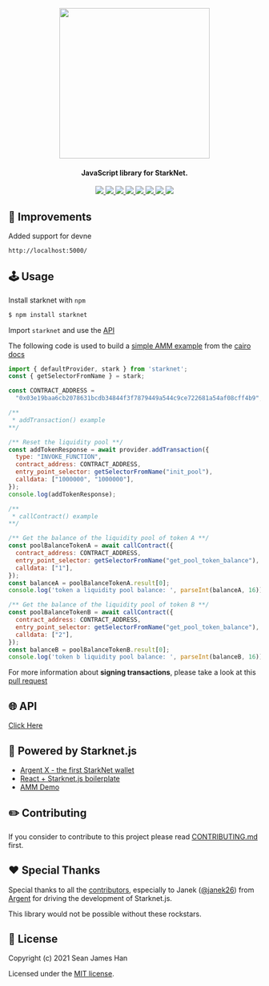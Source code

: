 <!-- logo -->
<p align="center">
  <img width='300' src="https://raw.githubusercontent.com/seanjameshan/starknet.js/main/img/logo.svg">
</p>

<!-- tag line -->
<h4 align='center'> JavaScript library for StarkNet.</h4>

<!-- primary badges -->
<p align="center">
  <a href="https://github.com/seanjameshan/starknet.js/actions">
    <img src="https://img.shields.io/github/workflow/status/seanjameshan/starknet.js/Release">
  </a>
  <a href="https://www.npmjs.com/package/starknet">
    <img src='https://img.shields.io/npm/v/starknet' />
  </a>
  <a href="https://www.npmjs.com/package/starknet">
    <img src='https://img.shields.io/npm/v/starknet/next' />
  </a>
  <a href="https://bundlephobia.com/package/starknet">
    <img src='https://img.shields.io/bundlephobia/minzip/starknet?color=success&label=size' />
  </a>
  <a href="https://www.npmjs.com/package/starknet">
    <img src='https://img.shields.io/npm/dt/starknet?color=blueviolet' />
  </a>
  <a href="https://github.com/seanjameshan/starknet.js/blob/main/LICENSE/">
    <img src="https://img.shields.io/badge/license-MIT-black">
  </a>
  <a href="https://github.com/seanjameshan/starknet.js/stargazers">
    <img src='https://img.shields.io/github/stars/seanjameshan/starknet.js?color=yellow' />
  </a>
  <a href="https://starkware.co/">
    <img src="https://img.shields.io/badge/powered_by-StarkWare-navy">
  </a>
</p>

## 🚀 Improvements
Added support for devne

```bash
http://localhost:5000/
```

## 🕹️ Usage

Install starknet with `npm`

```bash
$ npm install starknet
```

Import `starknet` and use the [API](https://www.starknetjs.com/modules.html)

The following code is used to build a [simple AMM example](https://starkfin.netlify.app/) from the [cairo docs](https://www.cairo-lang.org/docs/hello_starknet/amm.html)

```javascript
import { defaultProvider, stark } from 'starknet';
const { getSelectorFromName } = stark;

const CONTRACT_ADDRESS =
  "0x03e19baa6cb2078631bcdb34844f3f7879449a544c9ce722681a54af08cff4b9";

/**
 * addTransaction() example
**/

/** Reset the liquidity pool **/
const addTokenResponse = await provider.addTransaction({
  type: "INVOKE_FUNCTION",
  contract_address: CONTRACT_ADDRESS,
  entry_point_selector: getSelectorFromName("init_pool"),
  calldata: ["1000000", "1000000"],
});
console.log(addTokenResponse);

/**
 * callContract() example
**/

/** Get the balance of the liquidity pool of token A **/
const poolBalanceTokenA = await callContract({
  contract_address: CONTRACT_ADDRESS,
  entry_point_selector: getSelectorFromName("get_pool_token_balance"),
  calldata: ["1"],
});
const balanceA = poolBalanceTokenA.result[0];
console.log('token a liquidity pool balance: ', parseInt(balanceA, 16));

/** Get the balance of the liquidity pool of token B **/
const poolBalanceTokenB = await callContract({
  contract_address: CONTRACT_ADDRESS,
  entry_point_selector: getSelectorFromName("get_pool_token_balance"),
  calldata: ["2"],
});
const balanceB = poolBalanceTokenB.result[0];
console.log('token b liquidity pool balance: ', parseInt(balanceB, 16));
```

For more information about **signing transactions**, please take a look at this [pull request](https://github.com/seanjameshan/starknet.js/pull/51)

## 🌐 API

[Click Here](https://www.starknetjs.com/modules.html)

## 🚀 Powered by Starknet.js

- [Argent X - the first StarkNet wallet](https://github.com/argentlabs/argent-x)
- [React + Starknet.js boilerplate](https://github.com/fracek/starknet-react-example)
- [AMM Demo](https://www.starknetswap.com/)

## ✏️ Contributing

If you consider to contribute to this project please read [CONTRIBUTING.md](https://github.com/seanjameshan/starknet.js/blob/main/CONTRIBUTING.md) first.

## ❤️ Special Thanks

Special thanks to all the [contributors](https://github.com/seanjameshan/starknet.js/graphs/contributors), especially to Janek ([@janek26](https://github.com/janek26)) from [Argent](https://github.com/argentlabs) for driving the development of Starknet.js.

This library would not be possible without these rockstars.

## 📜 License

Copyright (c) 2021 Sean James Han

Licensed under the [MIT license](https://github.com/seanjameshan/starknet.js/blob/main/LICENSE).
